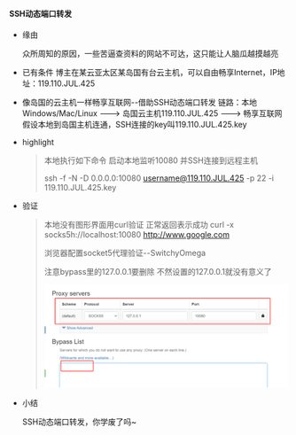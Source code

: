 #### SSH动态端口转发

* 缘由

  众所周知的原因，一些苦逼查资料的网站不可达，这只能让人脑瓜越摸越亮

* 已有条件
  博主在某云亚太区某岛国有台云主机，可以自由畅享Internet，IP地址：119.110.JUL.425

* 像岛国的云主机一样畅享互联网--借助SSH动态端口转发
  链路：本地Windows/Mac/Linux ---> 岛国云主机119.110.JUL.425 ---> 畅享互联网
  假设本地到岛国主机连通，SSH连接的key叫119.110.JUL.425.key

* highlight

  > 本地执行如下命令 启动本地监听10080 并SSH连接到远程主机
  >
  > ssh -f -N -D 0.0.0.0:10080 username@119.110.JUL.425 -p 22 -i 119.110.JUL.425.key

* 验证

  > 本地没有图形界面用curl验证 正常返回表示成功
  > curl -x socks5h://localhost:10080 http://www.google.com
  >
  > 浏览器配置socket5代理验证--SwitchyOmega
  >
  > 注意bypass里的127.0.0.1要删除 不然设置的127.0.0.1就没有意义了
  >
  > ![image-20230920172452129](./SSH动态端口转发.assets/image-20230920172452129.png)

* 小结

  SSH动态端口转发，你学废了吗~